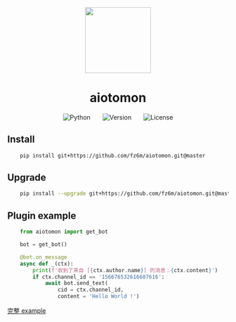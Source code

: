 <div align="center">
<img src = 'https://cdn.jsdelivr.net/gh/fz6m/Private-picgo@moe/img/20200815235527.png' width = '150px' />


# aiotomon

![Python](https://img.shields.io/badge/python-3.7%20%2B-informational)
&nbsp;&nbsp;&nbsp;&nbsp;&nbsp;
![Version](https://img.shields.io/badge/version-1.4-orange)
&nbsp;&nbsp;&nbsp;&nbsp;&nbsp;
![License](https://img.shields.io/github/license/fz6m/aiotomon)

</div>

## Install

```bash
    pip install git+https://github.com/fz6m/aiotomon.git@master
```

## Upgrade

```bash
    pip install --upgrade git+https://github.com/fz6m/aiotomon.git@master
```

## Plugin example

```python
    from aiotomon import get_bot

    bot = get_bot()

    @bot.on_message
    async def _(ctx):
        print(f'收到了来自 [{ctx.author.name}] 的消息：{ctx.content}')
        if ctx.channel_id == '156676532616687616':
            await bot.send_text(
                cid = ctx.channel_id, 
                content = 'Hello World !')
```

[完整 example](https://github.com/fz6m/aiotomon/tree/master/example)
